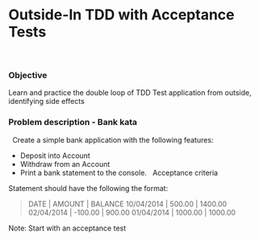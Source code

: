 Outside-In TDD with Acceptance Tests
====================================
 
### Objective

Learn and practice the double loop of TDD
Test application from outside, identifying side effects
 
### Problem description - Bank kata
 
Create a simple bank application with the following features:
 
- Deposit into Account
- Withdraw from an Account
- Print a bank statement to the console.
      
Acceptance criteria

Statement should have the following the format:
>	DATE       | AMOUNT  | BALANCE
>	10/04/2014 | 500.00  | 1400.00
>	02/04/2014 | -100.00 | 900.00
>	01/04/2014 | 1000.00 | 1000.00

Note: Start with an acceptance test
